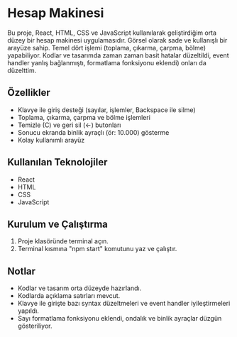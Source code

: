 # Hesap Makinesi

Bu proje, React, HTML, CSS ve JavaScript kullanılarak geliştirdiğim orta düzey bir hesap makinesi uygulamasıdır. Görsel olarak sade ve kullanışlı bir arayüze sahip. Temel dört işlemi (toplama, çıkarma, çarpma, bölme) yapabiliyor. Kodlar ve tasarımda zaman zaman basit hatalar  düzeltildi, event handler yanlış bağlanmıştı, formatlama fonksiyonu eklendi) onları da düzelttim.

## Özellikler
- Klavye ile giriş desteği (sayılar, işlemler, Backspace ile silme)
- Toplama, çıkarma, çarpma ve bölme işlemleri
- Temizle (C) ve geri sil (←) butonları
- Sonucu ekranda binlik ayraçlı (ör: 10.000) gösterme
- Kolay kullanımlı arayüz

## Kullanılan Teknolojiler
- React
- HTML
- CSS
- JavaScript

## Kurulum ve Çalıştırma
1. Proje klasöründe terminal açın.
2. Terminal kısmına "npm start" komutunu yaz ve çalıştır.

   

## Notlar
- Kodlar ve tasarım orta düzeyde hazırlandı.
- Kodlarda açıklama satırları mevcut.
- Klavye ile girişte bazı syntax düzeltmeleri ve event handler iyileştirmeleri yapıldı.
- Sayı formatlama fonksiyonu eklendi, ondalık ve binlik ayraçlar düzgün gösteriliyor.



